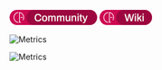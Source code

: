 [![Community](https://raw.githubusercontent.com/CorellanStoma/CorellanStoma/master/shields/community.png)](https://discord.gg/8W8E39Z)
[![Wiki](https://raw.githubusercontent.com/CorellanStoma/CorellanStoma/master/shields/wiki.png)](https://crearts.wiki/)



![Metrics](https://metrics.lecoq.io/CorellanStoma?template=classic&base.header=0&base.activity=0&base.community=0&base.repositories=0&base.metadata=0&introduction=1&introduction.title=true&config.timezone=Europe%2FBerlin&config.twemoji=true)

![Metrics](https://metrics.lecoq.io/CorellanStoma?template=classic&base.header=0&base.activity=0&base.community=0&base.repositories=0&base.metadata=0&people=1&people.limit=28&people.size=28&people.types=followers%2C%20following&people.identicons=false&people.shuffle=true&config.timezone=Europe%2FBerlin&config.twemoji=true)
